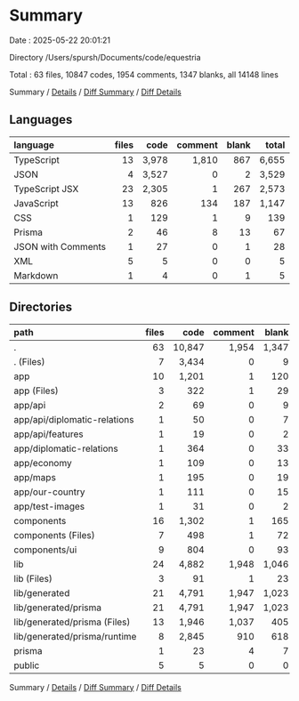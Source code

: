 # Summary

Date : 2025-05-22 20:01:21

Directory /Users/spursh/Documents/code/equestria

Total : 63 files,  10847 codes, 1954 comments, 1347 blanks, all 14148 lines

Summary / [Details](details.md) / [Diff Summary](diff.md) / [Diff Details](diff-details.md)

## Languages
| language | files | code | comment | blank | total |
| :--- | ---: | ---: | ---: | ---: | ---: |
| TypeScript | 13 | 3,978 | 1,810 | 867 | 6,655 |
| JSON | 4 | 3,527 | 0 | 2 | 3,529 |
| TypeScript JSX | 23 | 2,305 | 1 | 267 | 2,573 |
| JavaScript | 13 | 826 | 134 | 187 | 1,147 |
| CSS | 1 | 129 | 1 | 9 | 139 |
| Prisma | 2 | 46 | 8 | 13 | 67 |
| JSON with Comments | 1 | 27 | 0 | 1 | 28 |
| XML | 5 | 5 | 0 | 0 | 5 |
| Markdown | 1 | 4 | 0 | 1 | 5 |

## Directories
| path | files | code | comment | blank | total |
| :--- | ---: | ---: | ---: | ---: | ---: |
| . | 63 | 10,847 | 1,954 | 1,347 | 14,148 |
| . (Files) | 7 | 3,434 | 0 | 9 | 3,443 |
| app | 10 | 1,201 | 1 | 120 | 1,322 |
| app (Files) | 3 | 322 | 1 | 29 | 352 |
| app/api | 2 | 69 | 0 | 9 | 78 |
| app/api/diplomatic-relations | 1 | 50 | 0 | 7 | 57 |
| app/api/features | 1 | 19 | 0 | 2 | 21 |
| app/diplomatic-relations | 1 | 364 | 0 | 33 | 397 |
| app/economy | 1 | 109 | 0 | 13 | 122 |
| app/maps | 1 | 195 | 0 | 19 | 214 |
| app/our-country | 1 | 111 | 0 | 15 | 126 |
| app/test-images | 1 | 31 | 0 | 2 | 33 |
| components | 16 | 1,302 | 1 | 165 | 1,468 |
| components (Files) | 7 | 498 | 1 | 72 | 571 |
| components/ui | 9 | 804 | 0 | 93 | 897 |
| lib | 24 | 4,882 | 1,948 | 1,046 | 7,876 |
| lib (Files) | 3 | 91 | 1 | 23 | 115 |
| lib/generated | 21 | 4,791 | 1,947 | 1,023 | 7,761 |
| lib/generated/prisma | 21 | 4,791 | 1,947 | 1,023 | 7,761 |
| lib/generated/prisma (Files) | 13 | 1,946 | 1,037 | 405 | 3,388 |
| lib/generated/prisma/runtime | 8 | 2,845 | 910 | 618 | 4,373 |
| prisma | 1 | 23 | 4 | 7 | 34 |
| public | 5 | 5 | 0 | 0 | 5 |

Summary / [Details](details.md) / [Diff Summary](diff.md) / [Diff Details](diff-details.md)